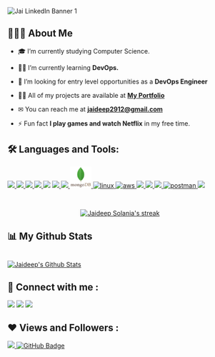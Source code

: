 ![Jai LinkedIn Banner 1](https://user-images.githubusercontent.com/90816300/169828705-409075d3-a622-4315-93a9-44f62f23959e.png)


## 👨🏻‍💻 About Me

- 🎓 I’m currently studying Computer Science.

- 👨‍💻 I’m currently learning **DevOps.**

- 👯 I’m looking for entry level opportunities as a **DevOps Engineer**

- 👨‍💻 All of my projects are available at **[My Portfolio](https://jaideep29.netlify.app/)**

-  ✉ You can reach me at **jaideep2912@gmail.com**

- ⚡ Fun fact **I play games and watch Netflix** in my free time.

## 🛠 Languages and Tools:

<p align="left"> 
<!--     <a href="https://www.w3schools.blog/c-tutorial" target="_blank"> <img src="https://img.icons8.com/color/48/000000/c-programming.png"/> </a> -->
    <a href="https://www.w3.org/html/" target="_blank"> <img src="https://img.icons8.com/color/48/000000/html-5.png"/> </a> 
    <a href="https://www.w3schools.com/css/" target="_blank"> <img src="https://img.icons8.com/color/48/000000/css3.png"/> </a> 
    <a href="https://developer.mozilla.org/en-US/docs/Web/JavaScript" target="_blank"> <img src="https://img.icons8.com/color/48/000000/javascript.png"/> </a> 
    <a href="https://getbootstrap.com" target="_blank"> <img src="https://img.icons8.com/color/48/000000/bootstrap.png"/> </a>
    <img src="https://img.icons8.com/color/48/null/material-ui.png"/>
    <a href="https://reactjs.org/" target="_blank"> <img src="https://img.icons8.com/color/48/000000/react-native.png"/> </a>
    <a href="https://nodejs.org/en/" target="_blank"> <img src="https://img.icons8.com/color/48/000000/nodejs.png"/> </a>
    <a href="https://www.mongodb.com/" target="_blank"> <img src="https://raw.githubusercontent.com/devicons/devicon/master/icons/mongodb/mongodb-original-wordmark.svg" alt="mongodb" width="48" height="48"/>
        <a href="https://www.linux.org/" target="_blank"> <img src="https://www.vectorlogo.zone/logos/linux/linux-icon.svg" alt="linux" width="45" height="45"/> </a>
        <a href="https://aws.amazon.com/" target="_blank"> <img src="https://www.vectorlogo.zone/logos/amazon_aws/amazon_aws-ar21.svg" alt="aws" width="45" height="45"/> </a>
        <a href="https://www.docker.com/" target="_blank"> <img src="https://img.icons8.com/color/48/null/docker.png"/> </a>
        <a href="https://kubernetes.io/" target="_blank"> <img src="https://img.icons8.com/color/48/null/kubernetes.png"/> </a>
        <a href="https://www.jenkins.io/" target="_blank"> <img src="https://img.icons8.com/color/48/null/jenkins.png"/> </a>
    <a href="https://postman.com" target="_blank"> <img src="https://www.vectorlogo.zone/logos/getpostman/getpostman-icon.svg" alt="postman" width="45" height="45"/>
    <a href="https://code.visualstudio.com/" target="_blank"> <img src="https://img.icons8.com/fluency/48/000000/visual-studio-code-2019.png"/> </a> 
<!--     <a href="https://expressjs.com/" target="_blank"> <img src="https://raw.githubusercontent.com/devicons/devicon/master/icons/express/express-original-wordmark.svg" alt="express" width="40" height="40"/> --> 
        
</p>

<!-- [![React Badge](https://img.shields.io/badge/-React-61DBFB?style=for-the-badge&labelColor=black&logo=react&logoColor=61DBFB)](#)  [![Javascript Badge](https://img.shields.io/badge/-Javascript-F0DB4F?style=for-the-badge&labelColor=black&logo=javascript&logoColor=F0DB4F)](#) [![Typescript Badge](https://img.shields.io/badge/-Typescript-007acc?style=for-the-badge&labelColor=black&logo=typescript&logoColor=007acc)](#) [![Nodejs Badge](https://img.shields.io/badge/-Nodejs-3C873A?style=for-the-badge&labelColor=black&logo=node.js&logoColor=3C873A)](#) [![GraphQL Badge](https://img.shields.io/badge/-GraphQl-e535ab?style=for-the-badge&labelColor=black&logo=node.js&logoColor=e535ab)](#) -->
<br/>

<p align="center">
    <a href="https://github.com/Jai-Solania-29/github-readme-streak-stats">
        <img title="🔥 Get streak stats for your profile at git.io/streak-stats" alt="Jaideep Solania's streak" src="https://github-readme-streak-stats.herokuapp.com/?user=Jai-Solania-29&theme=black-ice&hide_border=true&stroke=0000&background=060A0CD0"/>
    </a>
</p>

## 📊 My Github Stats
        
<br/>
<a href="https://github.com/Jai-Solania-29/github-readme-stats"><img alt="Jaideep's Github Stats" src="https://github-readme-stats.vercel.app/api?username=Jai-Solania-29&show_icons=true&count_private=true&theme=react&hide_border=true&bg_color=0D1117" /></a>
        

<br/>
  


<!-- <br/>
<br/>

<a href="https://github.com/Jai-Solania-29/github-readme-activity-graph"><img alt="Jaideep Solania's Activity Graph" src="https://activity-graph.herokuapp.com/graph?username=Jai-Solania-29&bg_color=0D1117&color=5BCDEC&line=5BCDEC&point=FFFFFF&hide_border=true" /></a>

<br/>
<br/> -->

<!--   <br/>
    <a href="https://github.com/Jai-Solania-29/github-readme-stats"><img alt="Jaideep Solania's Github Stats" src="https://github-readme-stats.vercel.app/api?username=Jai-Solania-29&show_icons=true&count_private=true&theme=react&hide_border=true&bg_color=0D1117" /></a>
  <br/>
  <b>Note:</b> Top languages is only a metric of the languages my public code consists of and doesn't reflect experience or skill level.


<br/>
<br/>

<a href="https://github.com/Jai-Solania-29/github-readme-activity-graph"><img alt="Jaideep Solania's Activity Graph" src="https://activity-graph.herokuapp.com/graph?username=Jai-Solania-29&bg_color=0D1117&color=5BCDEC&line=5BCDEC&point=FFFFFF&hide_border=true" /></a>

<br/>
<br/> -->

## 🤝 Connect with me :
<p align="left">

<a href = "https://www.linkedin.com/in/jaideep-solania-a426691b6/"><img src="https://img.icons8.com/fluent/48/000000/linkedin.png"/></a>
<a href = "https://twitter.com/jai_solania_29"><img src="https://img.icons8.com/color/48/null/twitter--v1.png"/></a>
<a href = "https://www.instagram.com/jai_solania_29/"><img src="https://img.icons8.com/fluent/48/000000/instagram-new.png"/></a>

</p>

## ❤ Views and Followers :
<a href="https://github.com/Meghna-DAS/github-profile-views-counter">
    <img src="https://komarev.com/ghpvc/?username=Jai-Solania-29">
</a>
<a href="https://github.com/Jai-Solania-29?tab=followers"><img src="https://img.shields.io/github/followers/Jai-Solania-29?label=Followers&style=social" alt="GitHub Badge"></a>
